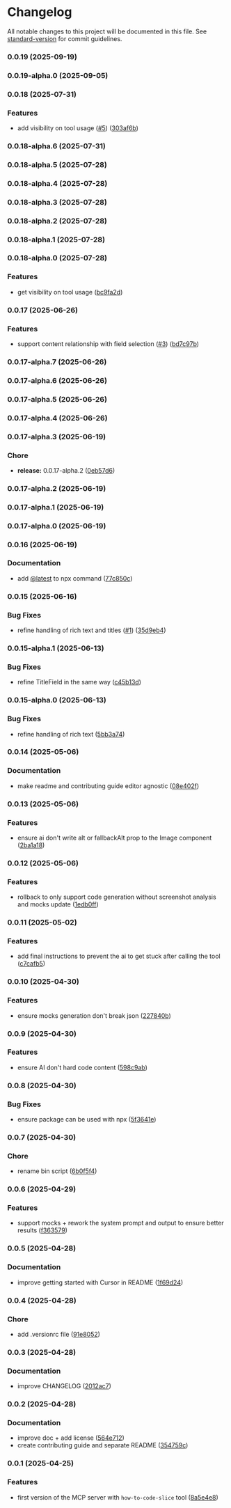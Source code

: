 # Changelog

All notable changes to this project will be documented in this file. See [standard-version](https://github.com/conventional-changelog/standard-version) for commit guidelines.

### 0.0.19 (2025-09-19)

### 0.0.19-alpha.0 (2025-09-05)

### 0.0.18 (2025-07-31)


### Features

* add visibility on tool usage ([#5](https://github.com/prismicio/prismic-mcp-server/issues/5)) ([303af6b](https://github.com/prismicio/prismic-mcp-server/commit/303af6bcf15da3a232f8d5dd4ad1f62cc8ac68e5))

### 0.0.18-alpha.6 (2025-07-31)

### 0.0.18-alpha.5 (2025-07-28)

### 0.0.18-alpha.4 (2025-07-28)

### 0.0.18-alpha.3 (2025-07-28)

### 0.0.18-alpha.2 (2025-07-28)

### 0.0.18-alpha.1 (2025-07-28)

### 0.0.18-alpha.0 (2025-07-28)


### Features

* get visibility on tool usage ([bc9fa2d](https://github.com/prismicio/prismic-mcp-server/commit/bc9fa2d7b21150c656187ae0b032aac14b780c0d))

### 0.0.17 (2025-06-26)


### Features

* support content relationship with field selection ([#3](https://github.com/prismicio/prismic-mcp-server/issues/3)) ([bd7c97b](https://github.com/prismicio/prismic-mcp-server/commit/bd7c97b91b95172fb202424768837935a7e5dd8d))

### 0.0.17-alpha.7 (2025-06-26)

### 0.0.17-alpha.6 (2025-06-26)

### 0.0.17-alpha.5 (2025-06-26)

### 0.0.17-alpha.4 (2025-06-26)

### 0.0.17-alpha.3 (2025-06-19)


### Chore

* **release:** 0.0.17-alpha.2 ([0eb57d6](https://github.com/prismicio/prismic-mcp-server/commit/0eb57d60fa4bb31c5126caae29ba7ee67e7cfc48))

### 0.0.17-alpha.2 (2025-06-19)

### 0.0.17-alpha.1 (2025-06-19)

### 0.0.17-alpha.0 (2025-06-19)

### 0.0.16 (2025-06-19)


### Documentation

* add [@latest](https://github.com/latest) to npx command ([77c850c](https://github.com/prismicio/prismic-mcp-server/commit/77c850c05867c43d52bfe938021da2fb91f891f1))

### 0.0.15 (2025-06-16)


### Bug Fixes

* refine handling of rich text and titles ([#1](https://github.com/prismicio/prismic-mcp-server/issues/1)) ([35d9eb4](https://github.com/prismicio/prismic-mcp-server/commit/35d9eb446136f10aea4d53ca6bb3263c976cc772))

### 0.0.15-alpha.1 (2025-06-13)


### Bug Fixes

* refine TitleField in the same way ([c45b13d](https://github.com/prismicio/prismic-mcp-server/commit/c45b13d2f0d103d921a1436d019d0aaed94451fe))

### 0.0.15-alpha.0 (2025-06-13)


### Bug Fixes

* refine handling of rich text ([5bb3a74](https://github.com/prismicio/prismic-mcp-server/commit/5bb3a740e010c1e0ad142d23a9c9f8a2c0684b9c))

### 0.0.14 (2025-05-06)


### Documentation

* make readme and contributing guide editor agnostic ([08e402f](https://github.com/prismicio/prismic-mcp-server/commit/08e402f8563e487c2307b904626f5623d7f47383))

### 0.0.13 (2025-05-06)


### Features

* ensure ai don't write alt or fallbackAlt prop to the Image component ([2ba1a18](https://github.com/prismicio/prismic-mcp-server/commit/2ba1a181af9aefe332c32c309a67d4a45c272319))

### 0.0.12 (2025-05-06)


### Features

* rollback to only support code generation without screenshot analysis and mocks update ([1edb0ff](https://github.com/prismicio/prismic-mcp-server/commit/1edb0ff30ccd0e3325fe5f5d7db0ca62739d3746))

### 0.0.11 (2025-05-02)


### Features

* add final instructions to prevent the ai to get stuck after calling the tool ([c7cafb5](https://github.com/prismicio/prismic-mcp-server/commit/c7cafb56efb4dcd703dc31dadf7dfbf9a50c0d63))

### 0.0.10 (2025-04-30)


### Features

* ensure mocks generation don't break json ([227840b](https://github.com/prismicio/prismic-mcp-server/commit/227840b891a2c5691a6629728948a25e15b490c8))

### 0.0.9 (2025-04-30)


### Features

* ensure AI don't hard code content ([598c9ab](https://github.com/prismicio/prismic-mcp-server/commit/598c9ab0830c23c9284a65d7802d13322448d922))

### 0.0.8 (2025-04-30)


### Bug Fixes

* ensure package can be used with npx ([5f3641e](https://github.com/prismicio/prismic-mcp-server/commit/5f3641e0ff291ab3c944985ed38d28973ed33dd1))

### 0.0.7 (2025-04-30)


### Chore

* rename bin script ([6b0f5f4](https://github.com/prismicio/prismic-mcp-server/commit/6b0f5f4e1d1905be6babae90b68898ca0c296e32))

### 0.0.6 (2025-04-29)


### Features

* support mocks + rework the system prompt and output to ensure better results ([f363579](https://github.com/prismicio/prismic-mcp-server/commit/f36357906ba5f4c498098d42cadf5011f1be8a3b))

### 0.0.5 (2025-04-28)


### Documentation

- improve getting started with Cursor in README ([1f69d24](https://github.com/prismicio/prismic-mcp-server/commit/1f69d240d525c15bcd29b5b984a65b9f7d4a9113))

### 0.0.4 (2025-04-28)


### Chore

- add .versionrc file ([91e8052](https://github.com/prismicio/prismic-mcp-server/commit/91e80520f5701f34d768d7a30f85f33a5fc4c246))

### 0.0.3 (2025-04-28)


### Documentation

- improve CHANGELOG ([2012ac7](https://github.com/prismicio/prismic-mcp-server/commit/2012ac7d0615682e82611b3a007adc067fc47fa9))

### 0.0.2 (2025-04-28)


### Documentation

- improve doc + add license ([564e712](https://github.com/prismicio/prismic-mcp-server/commit/564e7121adfc78b309244f44f5de135182222823))
- create contributing guide and separate README ([354759c](https://github.com/prismicio/prismic-mcp-server/commit/354759ca39649507f5d500b1f8a88792d60c118a))

### 0.0.1 (2025-04-25)


### Features

- first version of the MCP server with `how-to-code-slice` tool ([8a5e4e8](https://github.com/prismicio/prismic-mcp-server/commit/8a5e4e8d98ddf183c91e9d30e8a2d5332f900528))
